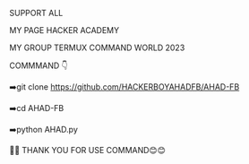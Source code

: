 SUPPORT ALL

MY PAGE HACKER ACADEMY 

MY GROUP TERMUX COMMAND WORLD 2023

COMMMAND 👇

➡️git clone https://github.com/HACKERBOYAHADFB/AHAD-FB

➡️cd AHAD-FB

➡️python AHAD.py


🙂🙂 THANK YOU FOR USE COMMAND😊😊
